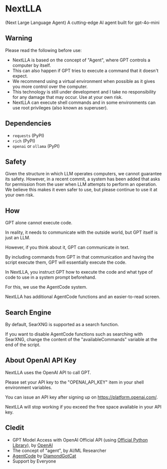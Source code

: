 # NextLLA
(Next Large Language Agent) A cutting-edge AI agent built for gpt-4o-mini

## Warning
Please read the following before use:
- NextLLA is based on the concept of "Agent", where GPT controls a computer by itself.
- This can also happen if GPT tries to execute a command that it doesn't expect.
- We recommend using a virtual environment when possible as it gives you more control over the computer.
- This technology is still under development and I take no responsibility for any damage that may occur. Use at your own risk.
- NextLLA can execute shell commands and in some environments can use root privileges (also known as superuser).

## Dependencies
- `requests` (PyPI)
- `rich` (PyPI)
- `openai` or `ollama` (PyPI)

## Safety
Given the structure in which LLM operates computers, we cannot guarantee its safety.
However, in a recent commit, a system has been added that asks for permission from the user when LLM attempts to perform an operation.
We believe this makes it even safer to use, but please continue to use it at your own risk.

## How
GPT alone cannot execute code.

In reality, it needs to communicate with the outside world, but GPT itself is just an LLM.

However, if you think about it, GPT can communicate in text.

By including commands from GPT in that communication and having the script execute them, GPT will essentially execute the code.

In NextLLA, you instruct GPT how to execute the code and what type of code to use in a system prompt beforehand.

For this, we use the AgentCode system.

NextLLA has additional AgentCode functions and an easier-to-read screen.

## Search Engine
By default, SearXNG is supported as a search function.

If you want to disable AgentCode functions such as searching with SearXNG, change the content of the "availableCommands" variable at the end of the script.

## About OpenAI API Key
NextLLA uses the OpenAI API to call GPT.

Please set your API key to the "OPENAI_API_KEY" item in your shell environment variables.

You can issue an API key after signing up on https://platform.openai.com/.

NextLLA will stop working if you exceed the free space available in your API key.

## Cledit
- GPT Model Access with OpenAI Official API (using [Official Python Library](https://github.com/openai/openai-python)), by [OpenAI](https://openai.com/ja-JP/)
- The concept of "agent", by AI/ML Researcher
- [AgentCode](https://github.com/DiamondGotCat/AgentGPT) by [DiamondGotCat](https://github.com/DiamondGotCat)
- Support by Everyone
